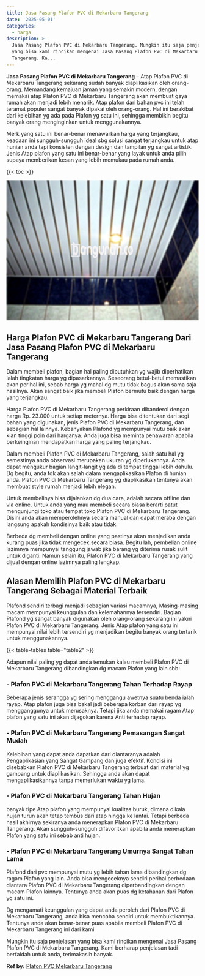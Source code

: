 ```yaml
---
title: Jasa Pasang Plafon PVC di Mekarbaru Tangerang
date: '2025-05-01'
categories:
  - harga
description: >-
  Jasa Pasang Plafon PVC di Mekarbaru Tangerang. Mungkin itu saja penjelasan
  yang bisa kami rincikan mengenai Jasa Pasang Plafon PVC di Mekarbaru
  Tangerang. Ka...
---
```


**Jasa Pasang Plafon PVC di Mekarbaru Tangerang** – Atap Plafon PVC di Mekarbaru Tangerang sekarang sudah banyak diaplikasikan oleh orang-orang. Memandang kemajuan jaman yang semakin modern, dengan memakai atap Plafon PVC di Mekarbaru Tangerang akan membuat gaya rumah akan menjadi lebih menarik. Atap plafon dari bahan pvc ini telah teramat populer sangat banyak dipakai oleh orang-orang. Hal ini berakibat dari kelebihan yg ada pada Plafon yg satu ini, sehingga membikin begitu banyak orang menginginkan untuk menggunakannya.

Merk yang satu ini benar-benar menawarkan harga yang terjangkau, keadaan ini sungguh-sungguh ideal sbg solusi sangat terjangkau untuk atap hunian anda tapi konsisten dengan design dan tampilan yg sangat artistik. Jenis Atap plafon yang satu ini benar-benar yang layak untuk anda pilih supaya memberikan kesan yang lebih memukau pada rumah anda.

{{< toc >}}

![Jasa Pasang Plafon PVC di Mekarbaru Tangerang](/images/flafond-pvc-murah24.png)

## Harga Plafon PVC di Mekarbaru Tangerang Dari Jasa Pasang Plafon PVC di Mekarbaru Tangerang

Dalam membeli plafon, bagian hal paling dibutuhkan yg wajib diperhatikan ialah tingkatan harga yg dipasarkannya. Seseorang betul-betul memastikan akan perihal ini, sebab harga yg mahal dg mutu tidak bagus akan sama saja hasilnya. Akan sangat baik jika membeli Plafon bermutu baik dengan harga yang terjangkau.

Harga Plafon PVC di Mekarbaru Tangerang perkiraan dibanderol dengan harga Rp. 23.000 untuk setiap meternya. Harga bisa ditentukan dari segi bahan yang digunakan, jenis Plafon PVC di Mekarbaru Tangerang, dan sebagian hal lainnya. Kebanyakan Plafond yg mempunyai mutu baik akan kian tinggi poin dari harganya. Anda juga bisa meminta penawaran apabila berkeinginan mendapatkan harga yang paling terjangkau.

Dalam membeli Plafon PVC di Mekarbaru Tangerang, salah satu hal yg semestinya anda observasi merupakan ukuran yg diperlukannya. Anda dapat mengukur bagian langit-langit yg ada di tempat tinggal lebih dahulu. Dg begitu, anda tdk akan salah dalam mengaplikasikan Plafon di hunian anda. Plafon PVC di Mekarbaru Tangerang yg diaplikasikan tentunya akan membuat style rumah menjadi lebih elegan.

Untuk membelinya bisa dijalankan dg dua cara, adalah secara offline dan via online. Untuk anda yang mau membeli secara biasa berarti patut mengunjungi toko atau tempat toko Plafon PVC di Mekarbaru Tangerang. Disini anda akan memperolehnya secara manual dan dapat meraba dengan langsung apakah kondisinya baik atau tidak.

Berbeda dg membeli dengan online yang pastinya akan menjadikan anda kurang puas jika tidak mengecek secara biasa. Begitu lah, pembelian online lazimnya mempunyai tanggung jawab jika barang yg diterima rusak sulit untuk diganti. Namun selain itu, Plafon PVC di Mekarbaru Tangerang yang dijual dengan online lazimnya paling lengkap.

## Alasan Memilih Plafon PVC di Mekarbaru Tangerang Sebagai Material Terbaik

Plafond sendiri terbagi menjadi sebagian variasi macamnya, Masing-masing macam mempunyai keunggulan dan kelemahannya tersendiri. Bagian Plafond yg sangat banyak digunakan oleh orang-orang sekarang ini yakni Plafon PVC di Mekarbaru Tangerang. Jenis Atap plafon yang satu ini mempunyai nilai lebih tersendiri yg menjadikan begitu banyak orang tertarik untuk menggunakannya.

{{< table-tables table="table2" >}}

Adapun nilai paling yg dapat anda temukan kalau membeli Plafon PVC di Mekarbaru Tangerang dibandingkan dg macam Plafon yang lain sbb:

### \- Plafon PVC di Mekarbaru Tangerang Tahan Terhadap Rayap

Beberapa jenis serangga yg sering menggangu awetnya suatu benda ialah rayap. Atap plafon juga bisa bakal jadi beberapa korban dari rayap yg mengganggunya untuk merusaknya. Tetapi jika anda memakai ragam Atap plafon yang satu ini akan dijagokan karena Anti terhadap rayap.

### \- Plafon PVC di Mekarbaru Tangerang Pemasangan Sangat Mudah

Kelebihan yang dapat anda dapatkan dari diantaranya adalah Pengaplikasian yang Sangat Gampang dan juga efektif. Kondisi ini disebabkan Plafon PVC di Mekarbaru Tangerang terbuat dari material yg gampang untuk diaplikasikan. Sehingga anda akan dapat mengaplikasikannya tanpa memerlukan waktu yg lama.

### \- Plafon PVC di Mekarbaru Tangerang Tahan Hujan

banyak tipe Atap plafon yang mempunyai kualitas buruk, dimana dikala hujan turun akan tetap tembus dari atap hingga ke lantai. Tetapi berbeda hasil akhirnya sekiranya anda menerapkan Plafon PVC di Mekarbaru Tangerang. Akan sungguh-sungguh difavoritkan apabila anda menerapkan Plafon yang satu ini sebab anti hujan.

### \- Plafon PVC di Mekarbaru Tangerang Umurnya Sangat Tahan Lama

Plafond dari pvc mempunyai mutu yg lebih tahan lama dibandingkan dg ragam Plafon yang lain. Anda bisa mengeceknya sendiri perihal perbedaan diantara Plafon PVC di Mekarbaru Tangerang diperbandingkan dengan macam Plafon lainnya. Tentunya anda akan puas dg ketahanan dari Plafon yg satu ini.

Dg mengamati keunggulan yang dapat anda peroleh dari Plafon PVC di Mekarbaru Tangerang, anda bisa mencoba sendiri untuk membuktikannya. Tentunya anda akan benar-benar puas apabila membeli Plafon PVC di Mekarbaru Tangerang ini dari kami.

Mungkin itu saja penjelasan yang bisa kami rincikan mengenai Jasa Pasang Plafon PVC di Mekarbaru Tangerang. Kami berharap penjelasan tadi berfaidah untuk anda, terimakasih banyak.

**Ref by:** [Plafon PVC Mekarbaru Tangerang](https://id.wikipedia.org/wiki/Plafon)
